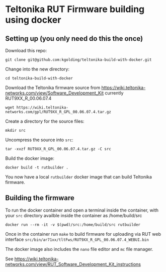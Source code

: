 # Teltonika RUT Firmware building using docker

## Setting up (you only need do this the once)

Download this repo:

`git clone git@github.com:kgolding/teltonika-build-with-docker.git`

Change into the new directory:

`cd teltonika-build-with-docker`

Download the Teltonika firmware source from https://wiki.teltonika-networks.com/view/Software_Development_Kit
currently RUT9XX_R_00.06.07.4

`wget https://wiki.teltonika-networks.com/gpl/RUT9XX_R_GPL_00.06.07.4.tar.gz`

Create a directory for the source files:

`mkdir src`

Uncompress the source into `src`:

`tar -xvzf RUT9XX_R_GPL_00.06.07.4.tar.gz -C src`

Build the docker image:

`docker build -t rutbuilder .`

You now have a local `rutbuilder` docker image that can build Teltonika firmware.

## Building the firmware

To run the docker container and open a terminal inside the container, with your `src` directory availble
inside the container as /home/build/src

`docker run --rm -it -v $(pwd)/src:/home/build/src rutbuilder`

Once in the container run `make` to build firmware for uploading via RUT web interface `src/bin/ar71xx/tltFws/RUT9XX_R_GPL_00.06.07.4_WEBUI.bin`

The docker image also includes the `nano` file editor and `mc` file manager.

See https://wiki.teltonika-networks.com/view/RUT_Software_Development_Kit_instructions